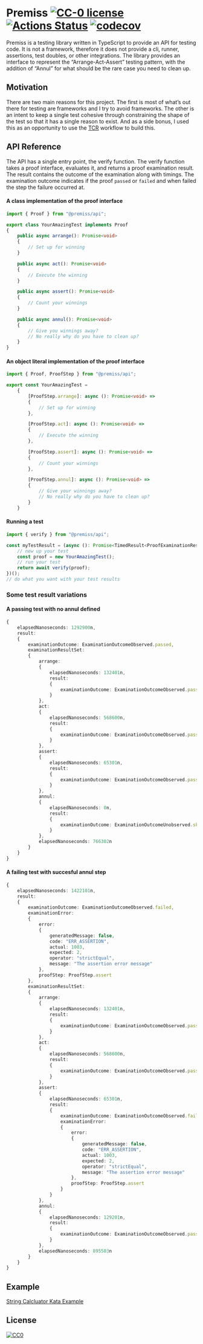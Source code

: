 #  Premiss [![CC-0 license](https://img.shields.io/badge/License-CC--0-blue.svg)](https://creativecommons.org/licenses/by-nd/4.0) [![Actions Status](https://github.com/premiss/api/workflows/test/badge.svg?branch=master)](https://github.com/premiss/api/actions) [![codecov](https://codecov.io/gh/premiss/api/branch/master/graph/badge.svg?token=9PYQF2IMIW&flag=premiss)](https://codecov.io/gh/premiss/api?flag=premiss)
Premiss is a testing library written in TypeScript to provide an API for testing code. It is not a framework, therefore it does not provide a cli, runner, assertions, test doubles, or other integrations. The library provides an interface to represent the “Arrange-Act-Assert” testing pattern, with the addition of “Annul” for what should be the rare case you need to clean up.

## Motivation
There are two main reasons for this project. The first is most of what’s out there for testing are frameworks and I try to avoid frameworks. The other is an intent to keep a single test cohesive through constraining the shape of the test so that it has a single reason to exist. And as a side bonus, I used this as an opportunity to use the [TCR](https://medium.com/@kentbeck_7670/test-commit-revert-870bbd756864) workflow to build this.

## API Reference
The API has a single entry point, the verify function. The verify function takes a proof interface, evaluates it, and returns a proof examination result. The result contains the outcome of the examination along with timings. The examination outcome indicates if the proof `passed` or `failed` and when failed the step the failure occurred at.

#### A class implementation of the  proof interface
```typescript
import { Proof } from "@premiss/api";

export class YourAmazingTest implements Proof
{
    public async arrange(): Promise<void>
    {
        // Set up for winning
    }

    public async act(): Promise<void>
    {
        // Execute the winning
    }

    public async assert(): Promise<void>
    {
        // Count your winnings
    }

    public async annul(): Promise<void>
    {
        // Give you winnings away?
        // No really why do you have to clean up?
    }
}
```

#### An object literal implementation of the  proof interface
```typescript
import { Proof, ProofStep } from "@premiss/api";

export const YourAmazingTest =
    {
        [ProofStep.arrange]: async (): Promise<void> =>
        {
            // Set up for winning
        },

        [ProofStep.act]: async (): Promise<void> =>
        {
            // Execute the winning
        },

        [ProofStep.assert]: async (): Promise<void> =>
        {
            // Count your winnings
        },

        [ProofStep.annul]: async (): Promise<void> =>
        {
            // Give your winnings away?
            // No really why do you have to clean up?
        }
    }
```

#### Running a test
```typescript
import { verify } from "@premiss/api";

const myTestResult = (async (): Promise<TimedResult<ProofExaminationResult>> => {
    // new up your test
    const proof = new YourAmazingTest();
    // run your test
    return await verify(proof);
})();
// do what you want with your test results
```

### Some test result variations

#### A passing test with no annul defined
```typescript
{
    elapsedNanoseconds: 1292900n,
    result: 
    {
        examinationOutcome: ExaminationOutcomeObserved.passed,
        examinationResultSet: 
        {
            arrange: 
            {
                elapsedNanoseconds: 132401n,
                result: 
                {
                    examinationOutcome: ExaminationOutcomeObserved.passed
                }
            },
            act: 
            {
                elapsedNanoseconds: 568600n,
                result: 
                {
                    examinationOutcome: ExaminationOutcomeObserved.passed
                }
            },
            assert: 
            {
                elapsedNanoseconds: 65301n,
                result: 
                {
                    examinationOutcome: ExaminationOutcomeObserved.passed
                }
            },
            annul: 
            {
                elapsedNanoseconds: 0n,
                result: 
                {
                    examinationOutcome: ExaminationOutcomeUnobserved.skipped
                }
            },
            elapsedNanoseconds: 766302n
        }
    }
}
```

#### A failing test with succesful annul step
```typescript
{
    elapsedNanoseconds: 1422101n,
    result: 
    {
        examinationOutcome: ExaminationOutcomeObserved.failed,
        examinationError: 
        {
            error:
            {
                generatedMessage: false,
                code: "ERR_ASSERTION",
                actual: 1003,
                expected: 2,
                operator: "strictEqual",
                message: "The assertion error message"
            },
            proofStep: ProofStep.assert
        },
        examinationResultSet: 
        {
            arrange: 
            {
                elapsedNanoseconds: 132401n,
                result: 
                {
                    examinationOutcome: ExaminationOutcomeObserved.passed
                }
            },
            act: 
            {
                elapsedNanoseconds: 568600n,
                result: 
                {
                    examinationOutcome: ExaminationOutcomeObserved.passed
                }
            },
            assert: 
            {
                elapsedNanoseconds: 65301n,
                result: 
                {
                    examinationOutcome: ExaminationOutcomeObserved.failed,
                    examinationError: 
                    {
                        error:
                        {
                            generatedMessage: false,
                            code: "ERR_ASSERTION",
                            actual: 1003,
                            expected: 2,
                            operator: "strictEqual",
                            message: "The assertion error message"
                        },
                        proofStep: ProofStep.assert
                    }
                }
            },
            annul: 
            {
                elapsedNanoseconds: 129201n,
                result: 
                {
                    examinationOutcome: ExaminationOutcomeObserved.passed
                }
            },
            elapsedNanoseconds: 895503n
        }
    }
}
```

## Example
[String Calcluator Kata Example](https://github.com/premiss/api/tree/master/example)

## License
[![CC0](https://licensebuttons.net/p/zero/1.0/88x31.png)](https://creativecommons.org/publicdomain/zero/1.0/)
